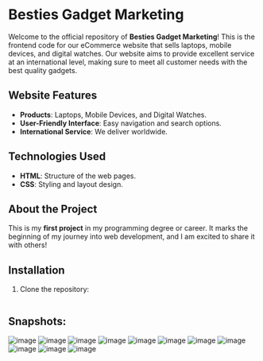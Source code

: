# Besties Gadget Marketing

Welcome to the official repository of **Besties Gadget Marketing**! This is the frontend code for our eCommerce website that sells laptops, mobile devices, and digital watches. Our website aims to provide excellent service at an international level, making sure to meet all customer needs with the best quality gadgets.

## Website Features
- **Products**: Laptops, Mobile Devices, and Digital Watches.
- **User-Friendly Interface**: Easy navigation and search options.
- **International Service**: We deliver worldwide.

## Technologies Used
- **HTML**: Structure of the web pages.
- **CSS**: Styling and layout design.

## About the Project
This is my **first project** in my programming degree or career. It marks the beginning of my journey into web development, and I am excited to share it with others!

## Installation

1. Clone the repository:
   ```bash
## Snapshots:
![image](https://github.com/user-attachments/assets/2275f763-2cec-416b-852f-1dcba9c9fb3b)
![image](https://github.com/user-attachments/assets/fe7d6357-d367-4d32-8086-0d9f5fcc4ba5)
![image](https://github.com/user-attachments/assets/da0ee4f4-f830-44c4-9b44-0bc0e8fdbf2c)
![image](https://github.com/user-attachments/assets/ab6b28f0-fb0d-4e59-b009-6d0546b659c6)
![image](https://github.com/user-attachments/assets/eca61156-595a-41b7-9c56-c1350cabe5d9)
![image](https://github.com/user-attachments/assets/0950710f-1b2a-431a-9994-33dd1bae2e18)
![image](https://github.com/user-attachments/assets/50b28670-0025-4d7c-921c-b447f7da1aa5)
![image](https://github.com/user-attachments/assets/8b9dfd22-6be2-4d5d-b0c9-580ce2b5f362)
![image](https://github.com/user-attachments/assets/edd9e294-f1f2-4990-81bf-5f2ef240965a)
![image](https://github.com/user-attachments/assets/44d59c84-f528-4e3a-81f5-43a554f3c67c)
![image](https://github.com/user-attachments/assets/0b4f2bc3-ac7d-4d37-8342-e4f5d524e250)
